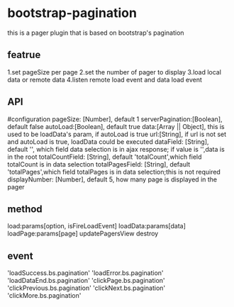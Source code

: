 # bootstrap-pagination
this is a pager plugin that is based on bootstrap's pagination 

## featrue
1.set pageSize per page
2.set the number of pager to display
3.load local data or remote data
4.listen remote load event and data load event

## API
  #configuration
pageSize: [Number], default 1
serverPagination:[Boolean], default false
autoLoad:[Boolean], default true
data:[Array || Object], this is used to be loadData's param, if autoLoad is true
url:[String], if url is not set and autoLoad is true, loadData could be executed
dataField: [String], default '', which field data selection is in ajax response; if value is '',data is in the root
totalCountField: [String], default 'totalCount',which field totalCount is in data selection
totalPagesField: [String], default 'totalPages',which field totalPages is in data selection;this is not required
displayNumber: [Number], default 5, how many page is displayed in the pager

  ## method
load:params[option, isFireLoadEvent]
loadData:params[data]
loadPage:params[page]
updatePagersView
destroy

  ## event
'loadSuccess.bs.pagination'
'loadError.bs.pagination'
'loadDataEnd.bs.pagination'
'clickPage.bs.pagination'
'clickPrevious.bs.pagination'
'clickNext.bs.pagination'
'clickMore.bs.pagination'


